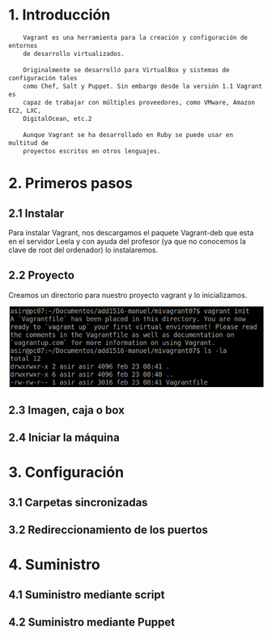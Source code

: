 # 1. Introducción

```
    Vagrant es una herramienta para la creación y configuración de entornos 
    de desarrollo virtualizados.

    Originalmente se desarrolló para VirtualBox y sistemas de configuración tales 
    como Chef, Salt y Puppet. Sin embargo desde la versión 1.1 Vagrant es 
    capaz de trabajar con múltiples proveedores, como VMware, Amazon EC2, LXC, 
    DigitalOcean, etc.2

    Aunque Vagrant se ha desarrollado en Ruby se puede usar en multitud de 
    proyectos escritos en otros lenguajes.
```

# 2. Primeros pasos

## 2.1 Instalar

Para instalar Vagrant, nos descargamos el paquete Vagrant-deb que esta en el servidor Leela y con ayuda del profesor (ya que no conocemos la clave de root del ordenador) lo instalaremos.

## 2.2 Proyecto

Creamos un directorio para nuestro proyecto vagrant y lo inicializamos.

![](./images/01.png)

## 2.3 Imagen, caja o box
## 2.4 Iniciar la máquina
# 3. Configuración
## 3.1 Carpetas sincronizadas
## 3.2 Redireccionamiento de los puertos
# 4. Suministro
## 4.1 Suministro mediante script
## 4.2 Suministro mediante Puppet
